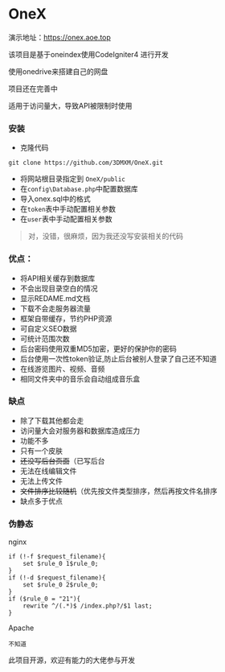 # OneX

演示地址：https://onex.aoe.top

该项目是基于oneindex使用CodeIgniter4 进行开发

使用onedrive来搭建自己的网盘

项目还在完善中

适用于访问量大，导致API被限制时使用

### 安装
- 克隆代码
```
git clone https://github.com/3DMXM/OneX.git
```
- 将网站根目录指定到 ``OneX/public``
- 在``config\Database.php``中配置数据库
- 导入onex.sql中的格式
- 在``token``表中手动配置相关参数
- 在``user``表中手动配置相关参数
> 对，没错，很麻烦，因为我还没写安装相关的代码

### 优点：
- 将API相关缓存到数据库
- 不会出现目录空白的情况
- 显示REDAME.md文档
- 下载不会走服务器流量
- 框架自带缓存，节约PHP资源
- 可自定义SEO数据
- 可统计范围次数
- 后台密码使用双重MD5加密，更好的保护你的密码
- 后台使用一次性token验证,防止后台被别人登录了自己还不知道
- 在线游览图片、视频、音频
- 相同文件夹中的音乐会自动组成音乐盒

### 缺点
- 除了下载其他都会走
- 访问量大会对服务器和数据库造成压力
- 功能不多
- 只有一个皮肤
- ~~还没写后台页面~~（已写后台
- 无法在线编辑文件
- 无法上传文件
- ~~文件排序比较随机~~（优先按文件类型排序，然后再按文件名排序
- 缺点多于优点


### 伪静态
nginx
```
if (!-f $request_filename){
    set $rule_0 1$rule_0;
}
if (!-d $request_filename){
    set $rule_0 2$rule_0;
}
if ($rule_0 = "21"){
    rewrite ^/(.*)$ /index.php?/$1 last;
}
```
Apache 
```
不知道
```

此项目开源，欢迎有能力的大佬参与开发
